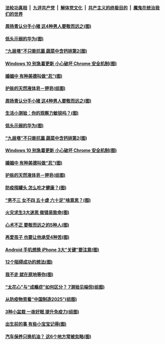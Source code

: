 

####  [法轮功真相](../../../../basic/blob/master/README.md?t=04300301) &nbsp;|&nbsp; [九评共产党](../../../../9ping.md/blob/master/README.md?t=04300301) &nbsp;|&nbsp; [解体党文化](../../../../jtdwh.md/blob/master/README.md?t=04300301)  &nbsp;|&nbsp; [共产主义的终极目的](../../../../gczydzjmd.md/blob/master/README.md?t=04300301) &nbsp;|&nbsp; [魔鬼在统治我们的世界](../../../../mgztzwmdsj.md/blob/master/README.md?t=04300301) 

#### [周扬青认分手小猪 这4种男人要敬而远之(图)](../pages/p8/931447.md?t=04300301) 

#### [低头示弱的华为(图)](../pages/p8/931501.md?t=04300301) 

#### [“九层塔”不只能抗菌 蔬菜中含钙排第2(图)](../pages/p8/931208.md?t=04300301) 

#### [Windows 10 别急着更新 小心破坏 Chrome 安全机制(图)](../pages/p8/931306.md?t=04300301) 

#### [婚姻中 有种美德叫做“忍”(图)](../pages/p8/930621.md?t=04300301) 

#### [护肤的天然液体皂－钾皂(组图)](../pages/p8/931415.md?t=04300301) 

#### [周扬青认分手小猪 这4种男人要敬而远之(图)](../pages/p8/931447.md?t=04300301) 

#### [生活小测验：你的观察力敏锐吗？(图)](../pages/p8/930796.md?t=04300301) 

#### [低头示弱的华为(图)](../pages/p8/931501.md?t=04300301) 

#### [“九层塔”不只能抗菌 蔬菜中含钙排第2(图)](../pages/p8/931208.md?t=04300301) 

#### [Windows 10 别急着更新 小心破坏 Chrome 安全机制(图)](../pages/p8/931306.md?t=04300301) 

#### [婚姻中 有种美德叫做“忍”(图)](../pages/p8/930621.md?t=04300301) 

#### [护肤的天然液体皂－钾皂(组图)](../pages/p8/931415.md?t=04300301) 

#### [防疫囤罐头 怎么吃才健康？(图)](../pages/p8/930853.md?t=04300301) 

#### [“男不三 女不四 五十虚 六十足”啥意思？(图)](../pages/p8/931402.md?t=04300301) 

#### [火灾求生3大迷思 做错易致命(图)](../pages/p8/931332.md?t=04300301) 

#### [心术不正 要敬而远之的5种人(图)](../pages/p8/931294.md?t=04300301) 

#### [再爱孩子 也要让他承受4种苦(图)](../pages/p8/930614.md?t=04300301) 

#### [Android 手机想换 iPhone 3大“关键”要注意(图)](../pages/p8/931298.md?t=04300301) 

#### [12个阻碍成功的想法(图)](../pages/p8/930777.md?t=04300301) 

#### [我不走 就在原地等你(图)](../pages/p8/930839.md?t=04300301) 

#### [“太花心”与“成瘾症”如何区分？ 7测验见端倪(组图)](../pages/p8/931280.md?t=04300301) 

#### [从防疫物资看“中国制造2025”(组图)](../pages/p8/931158.md?t=04300301) 

#### [3种小盆栽 一夜好眠 提升免疫力(组图)](../pages/p8/931078.md?t=04300301) 

#### [出生前的事 有些小宝宝记得(图)](../pages/p8/931069.md?t=04300301) 

#### [汽车保养只换机油？ 这6个地方常被忽略(图)](../pages/p8/931062.md?t=04300301) 

